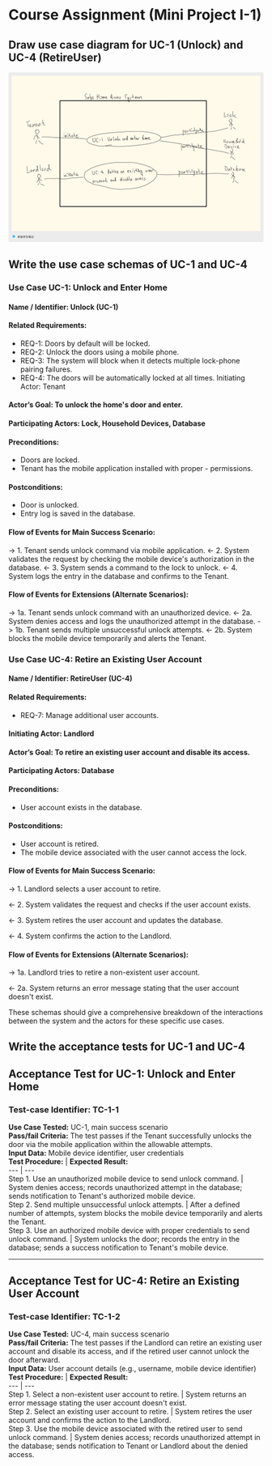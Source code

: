 # Course Assignment (Mini Project I-1)

## Draw use case diagram for UC-1 (Unlock) and UC-4 (RetireUser)

![diagram](diagram.jpg)

## Write the use case schemas of UC-1 and UC-4

### Use Case UC-1: Unlock and Enter Home

#### Name / Identifier: Unlock (UC-1)

#### Related Requirements:

- REQ-1: Doors by default will be locked.
- REQ-2: Unlock the doors using a mobile phone.
- REQ-3: The system will block when it detects multiple lock-phone pairing failures.
- REQ-4: The doors will be automatically locked at all times.
Initiating Actor: Tenant

#### Actor’s Goal: To unlock the home's door and enter. 

#### Participating Actors: Lock, Household Devices, Database

#### Preconditions:

- Doors are locked.
- Tenant has the mobile application installed with proper - permissions.

#### Postconditions:

- Door is unlocked.
- Entry log is saved in the database.

#### Flow of Events for Main Success Scenario:

-> 1. Tenant sends unlock command via mobile application.
<- 2. System validates the request by checking the mobile device's authorization in the database.
<- 3. System sends a command to the lock to unlock.
<- 4. System logs the entry in the database and confirms to the Tenant.

#### Flow of Events for Extensions (Alternate Scenarios):

-> 1a. Tenant sends unlock command with an unauthorized device.
<- 2a. System denies access and logs the unauthorized attempt in the database.
-> 1b. Tenant sends multiple unsuccessful unlock attempts.
<- 2b. System blocks the mobile device temporarily and alerts the Tenant.

### Use Case UC-4: Retire an Existing User Account

#### Name / Identifier: RetireUser (UC-4)

#### Related Requirements:

- REQ-7: Manage additional user accounts.
#### Initiating Actor: Landlord

#### Actor’s Goal: To retire an existing user account and disable its access.

#### Participating Actors: Database

#### Preconditions:

- User account exists in the database.
#### Postconditions:
- User account is retired.
- The mobile device associated with the user cannot access the lock.
#### Flow of Events for Main Success Scenario:
-> 1. Landlord selects a user account to retire.  

<- 2. System validates the request and checks if the user account exists.  

<- 3. System retires the user account and updates the database.   

<- 4. System confirms the action to the Landlord.  

#### Flow of Events for Extensions (Alternate Scenarios):
-> 1a. Landlord tries to retire a non-existent user account.  

<- 2a. System returns an error message stating that the user account doesn't exist.  

These schemas should give a comprehensive breakdown of the interactions between the system and the actors for these specific use cases.

## Write the acceptance tests for UC-1 and UC-4

## Acceptance Test for UC-1: Unlock and Enter Home

### Test-case Identifier: TC-1-1
**Use Case Tested:** UC-1, main success scenario  
**Pass/fail Criteria:** The test passes if the Tenant successfully unlocks the door via the mobile application within the allowable attempts.  
**Input Data:** Mobile device identifier, user credentials  
**Test Procedure:** | **Expected Result:**  
--- | ---  
Step 1. Use an unauthorized mobile device to send unlock command. | System denies access; records unauthorized attempt in the database; sends notification to Tenant's authorized mobile device.  
Step 2. Send multiple unsuccessful unlock attempts. | After a defined number of attempts, system blocks the mobile device temporarily and alerts the Tenant.  
Step 3. Use an authorized mobile device with proper credentials to send unlock command. | System unlocks the door; records the entry in the database; sends a success notification to Tenant's mobile device.  

---

## Acceptance Test for UC-4: Retire an Existing User Account

### Test-case Identifier: TC-1-2
**Use Case Tested:** UC-4, main success scenario  
**Pass/fail Criteria:** The test passes if the Landlord can retire an existing user account and disable its access, and if the retired user cannot unlock the door afterward.  
**Input Data:** User account details (e.g., username, mobile device identifier)  
**Test Procedure:** | **Expected Result:**  
--- | ---  
Step 1. Select a non-existent user account to retire. | System returns an error message stating the user account doesn't exist.  
Step 2. Select an existing user account to retire. | System retires the user account and confirms the action to the Landlord.  
Step 3. Use the mobile device associated with the retired user to send unlock command. | System denies access; records unauthorized attempt in the database; sends notification to Tenant or Landlord about the denied access.
